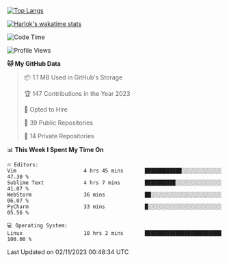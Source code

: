 [![Top Langs](https://github-readme-stats.vercel.app/api/top-langs/?username=remisiki&theme=dracula&layout=compact&hide=Jupyter%20Notebook,CSS,HTML&langs_count=10&exclude_repo=GMM-Demux-GUI)](https://github.com/anuraghazra/github-readme-stats)

[![Harlok's wakatime stats](https://github-readme-stats.vercel.app/api/wakatime?username=@remisiki&theme=dracula&layout=compact&langs_count=10&hide=other,html,css,text,json,markdown,jupyter)](https://github.com/anuraghazra/github-readme-stats)

<!--START_SECTION:waka-->
![Code Time](http://img.shields.io/badge/Code%20Time-524%20hrs%2043%20mins-blue)

![Profile Views](http://img.shields.io/badge/Profile%20Views-81-blue)

**🐱 My GitHub Data** 

> 📦 1.1 MB Used in GitHub's Storage 
 > 
> 🏆 147 Contributions in the Year 2023
 > 
> 💼 Opted to Hire
 > 
> 📜 39 Public Repositories 
 > 
> 🔑 14 Private Repositories 
 > 
📊 **This Week I Spent My Time On** 

```text
🔥 Editors: 
Vim                      4 hrs 45 mins       ████████████░░░░░░░░░░░░░   47.30 % 
Sublime Text             4 hrs 7 mins        ██████████░░░░░░░░░░░░░░░   41.07 % 
WebStorm                 36 mins             ██░░░░░░░░░░░░░░░░░░░░░░░   06.07 % 
PyCharm                  33 mins             █░░░░░░░░░░░░░░░░░░░░░░░░   05.56 % 

💻 Operating System: 
Linux                    10 hrs 2 mins       █████████████████████████   100.00 % 
```


 Last Updated on 02/11/2023 00:48:34 UTC
<!--END_SECTION:waka-->
